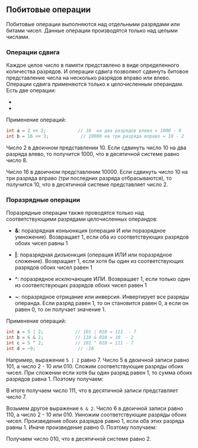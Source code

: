 ## Побитовые операции

Побитовые операции выполняются над отдельными разрядами или битами чисел. Данные операции производятся только над целыми числами.

### Операции сдвига

Каждое целое число в памяти представлено в виде определенного количества разрядов. И операции сдвига позволяют сдвинуть битовое представление числа на несколько разрядов вправо или влево. Операции сдвига применяются только к целочисленным операндам. 
Есть две операции:

- 

- 

Применение операций:

```c
int a = 2 << 2;            // 10  на два разрядов влево = 1000 - 8
int b = 16 >> 3;            // 10000 на три разряда вправо = 10 - 2
```

Число 2 в двоичном представлении 10. Если сдвинуть число 10 на два разряда влево, то получится 1000, что в десятичной системе равно число 8.

Число 16 в двоичном представлении 10000. Если сдвинуть число 10 на три разряда вправо (три последних разряда отбрасываются), то получится 10, что в 
десятичной системе представляет число 2.

### Поразрядные операции

Поразрядные операции также проводятся только над соответствующими разрядами целочисленных операндов:

- **&**: поразрядная конъюнкция (операция И или поразрядное умножение). Возвращает 1, если оба из соответствующих разрядов обоих чисел равны 1

- **|**: поразрядная дизъюнкция (операция ИЛИ или поразрядное сложение). Возвращает 1, если хотя бы один из соответствующих разрядов обоих чисел равен 1

- **^**: поразрядное исключающее ИЛИ. Возвращает 1, если только один из соответствующих разрядов обоих чисел равен 1

- **~**: поразрядное отрицание или инверсия. Инвертирует все разряды операнда. Если разряд равен 1, то он становится равен 0, а если он равен 0, то он получает 
значение 1.

Применение операций:

```c
int a = 5 | 2;            // 101 | 010 = 111  - 7
int b = 6 & 2;            // 110 & 010 = 10  - 2
int c = 5 ^ 2;            // 101 ^ 010 = 111 - 7
int d = ~9;                // -10
```

Например, выражение `5 | 2` равно 7. Число 5 в двоичной записи равно 101, а число 2 - 10 или 010. Сложим соответствующие разряды обоих чисел. При сложении если хотя бы 
один разряд равен 1, то сумма обоих разрядов равна 1. Поэтому получаем:

В итоге получаем число 111, что в десятичной записи представляет число 7.

Возьмем другое выражение `6 & 2`. Число 6 в двоичной записи равно 110, а число 2 - 10 или 010. Умножим соответствующие разряды 
обоих чисел. Произведение обоих разрядов равно 1, если оба этих разряда равны 1. Иначе произведение равно 0. Поэтому получаем:

Получаем число 010, что в десятичной системе равно 2.

